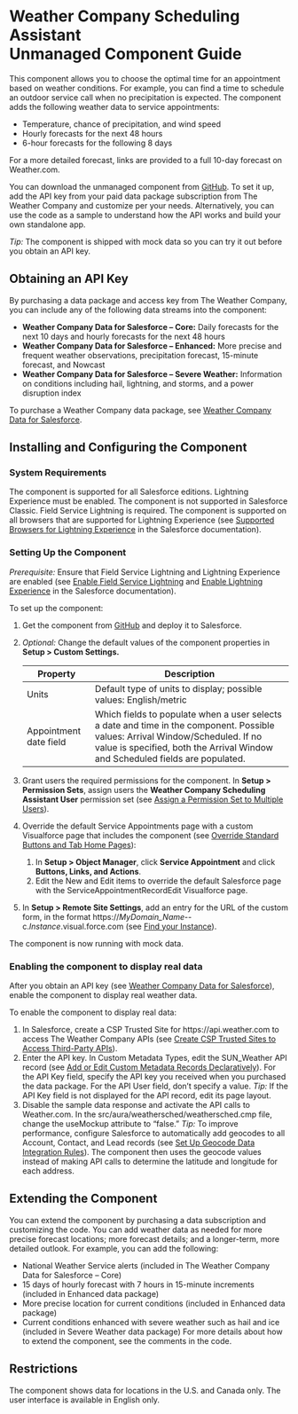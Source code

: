 
# Weather Company Scheduling Assistant <br/> Unmanaged Component Guide

This component allows you to choose the optimal time for an appointment based on weather conditions. For example, you can find a time to schedule an outdoor service call when no precipitation is expected. The component adds the following weather data to service appointments:
- Temperature, chance of precipitation, and wind speed
- Hourly forecasts for the next 48 hours
- 6-hour forecasts for the following 8 days 

For a more detailed forecast, links are provided to a full 10-day forecast on Weather.com.

You can download the unmanaged component from [GitHub](https://github.com/TheWeatherCompany/scheduling-assistant). To set it up, add the API key from your paid data package subscription from The Weather Company and customize per your needs. Alternatively, you can use the code as a sample to understand how the API works and build your own standalone app.

*Tip:* The component is shipped with mock data so you can try it out before you obtain an API key.

## Obtaining an API Key 
By purchasing a data package and access key from The Weather Company, you can include any of the following data streams into the component:
- **Weather Company Data for Salesforce – Core:** Daily forecasts for the next 10 days and hourly forecasts for the next 48 hours 
- **Weather Company Data for Salesforce – Enhanced:** More precise and frequent weather observations, precipitation forecast, 15-minute forecast, and Nowcast
- **Weather Company Data for Salesforce – Severe Weather:** Information on conditions including hail, lightning, and storms, and a power disruption index 

To purchase a Weather Company data package, see [Weather Company Data for Salesforce](https://business.weather.com/products/weather-data-packages-salesforce).

## Installing and Configuring the Component
### System Requirements

The component is supported for all Salesforce editions. Lightning Experience must be enabled. The component is not supported in Salesforce Classic. Field Service Lightning is required. 
The component is supported on all browsers that are supported for Lightning Experience (see [Supported Browsers for Lightning Experience](https://help.salesforce.com/articleView?id=getstart_browsers_sfx.htm) in the Salesforce documentation).

### Setting Up the Component
*Prerequisite:* Ensure that Field Service Lightning and Lightning Experience are enabled (see [Enable Field Service Lightning](https://help.salesforce.com/articleView?id=fs_enable.htm) and [Enable Lightning Experience](https://help.salesforce.com/articleView?id=lex_enable_intro.htm) in the Salesforce documentation). 

To set up the component:
1. Get the component from [GitHub](https://github.com/TheWeatherCompany/scheduling-assistant) and deploy it to Salesforce.
2. *Optional:* Change the default values of the component properties in **Setup > Custom Settings.**

	| Property   | Description   |
	| --- |---|
	| Units | Default type of units to display; possible values: English/metric|
	| Appointment date field | Which fields to populate when a user selects a date and time in the component. Possible values: Arrival Window/Scheduled. If no value is specified, both the Arrival Window and Scheduled fields are populated.| 

3. Grant users the required permissions for the component. In **Setup > Permission Sets**, assign users the **Weather Company Scheduling Assistant User** permission set (see [Assign a Permission Set to Multiple Users](https://help.salesforce.com/articleView?id=perm_sets_mass_assign.htm)). 
4. Override the default Service Appointments page with a custom Visualforce page that includes the component (see [Override Standard Buttons and Tab Home Pages](https://help.salesforce.com/articleView?err=1&id=links_customize_override.htm)):
	1. In **Setup > Object Manager**, click **Service Appointment** and click **Buttons, Links, and Actions**.
	2. Edit the New and Edit items to override the default Salesforce page with the ServiceAppointmentRecordEdit Visualforce page. 
5. In **Setup > Remote Site Settings**, add an entry for the URL of the custom form, in the format https://<i></i>*MyDomain_Name*--c.*Instance*.visual.force.com (see [Find your Instance](https://help.salesforce.com/articleView?id=000002889&language=en_US&type=1)). 

The component is now running with mock data.

### Enabling the component to display real data
After you obtain an API key (see [Weather Company Data for Salesforce](https://business.weather.com/products/weather-data-packages-salesforce)), enable the component to display real weather data.

To enable the component to display real data:
1. In Salesforce, create a CSP Trusted Site for https://<i></i>api.weather.com to access The Weather Company APIs (see [Create CSP Trusted Sites to Access Third-Party APIs](https://help.salesforce.com/articleView?id=csp_trusted_sites.htm)).
2. Enter the API key. In Custom Metadata Types, edit the SUN_Weather API record (see [Add or Edit Custom Metadata Records Declaratively](https://help.salesforce.com/articleView?id=custommetadatatypes_ui_populate.htm)). For the API Key field, specify the API key you received when you purchased the data package.  For the API User field, don’t specify a value.  *Tip:* If the API Key field is not displayed for the API record, edit its page layout.
3. Disable the sample data response and activate the API calls to Weather.com. In the src/aura/weathersched/weathersched.cmp file, change the useMockup attribute to “false.” *Tip:* To improve performance, configure Salesforce to automatically add geocodes to all Account, Contact, and Lead records (see [Set Up Geocode Data Integration Rules](https://help.salesforce.com/articleView?id=data_dot_com_clean_add_geocode_information_to_all_records.htm)). The component then uses the geocode values instead of making API calls to determine the latitude and longitude for each address. 

## Extending the Component
You can extend the component by purchasing a data subscription and customizing the code. You can add weather data as needed for more precise forecast locations; more forecast details; and a longer-term, more detailed outlook. For example, you can add the following:
- National Weather Service alerts (included in The Weather Company Data for Salesforce – Core)
- 15 days of hourly forecast with 7 hours in 15-minute increments (included in Enhanced data package) 
- More precise location for current conditions (included in Enhanced data package)
- Current conditions enhanced with severe weather such as hail and ice (included in Severe Weather data package) 
For more details about how to extend the component, see the comments in the code.

## Restrictions
The component shows data for locations in the U.S. and Canada only. The user interface is available in English only.
